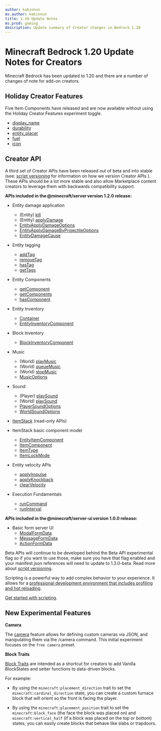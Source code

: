 ```yaml
---
author: kakinnun
ms.author: kakinnun
title: 1.20 Update Notes
ms.prod: gaming
description: Update summary of Creator changes in Bedrock 1.20
---
```

# Minecraft Bedrock 1.20 Update Notes for Creators

Minecraft Bedrock has been updated to 1.20 and there are a number of changes of note for add-on creators.

## Holiday Creator Features ##

Five Item Components have released and are now available without using the Holiday Creator Features experiment toggle.

- [display_name](../Reference/Content/ItemReference/Examples/ItemComponents/minecraft_display_name.md)
- [durability](../Reference/Content/ItemReference/Examples/ItemComponents/minecraft_durability.md)
- [entity_placer](../Reference/Content/ItemReference/Examples/ItemComponents/minecraft_entity_placer.md)
- [fuel](../Reference/Content/ItemReference/Examples/ItemComponents/minecraft_fuel.md)
- [icon](../Reference/Content/ItemReference/Examples/ItemComponents/minecraft_icon.md)

## Creator API ##

A third set of Creator APIs have been released out of beta and into stable (see: [script versioning](ScriptVersioning.md) for information on how we version Creator APIs ). These APIs should be a lot more stable and also allow Marketplace content creators to leverage them with backwards compatibility support. 

**APIs included in the @minecraft/server version 1.2.0 release:**

- Entity damage application
  - (Entity) [kill](../ScriptAPI/minecraft/server/Entity.md#kill)
  - (Entity) [applyDamage](../ScriptAPI/minecraft/server/Entity.md#applydamage)
  - [EntityApplyDamageOptions](../ScriptAPI/minecraft/server/EntityApplyDamageOptions.md)
  - [EntityApplyDamageByProjectileOptions](../ScriptAPI/minecraft/server/EntityApplyDamageByProjectileOptions.md)
  - [EntityDamageCause](../ScriptAPI/minecraft/server/EntityDamageCause.md)
- Entity tagging
  - [addTag](../ScriptAPI/minecraft/server/Entity.md#addtag)
  - [removeTag](../ScriptAPI/minecraft/server/Entity.md#removetag)
  - [hasTag](../ScriptAPI/minecraft/server/Entity.md#hastag)
  - [getTags](../ScriptAPI/minecraft/server/Entity.md#gettags)
- Entity Components
  - [getComponent](../ScriptAPI/minecraft/server/Entity.md#getcomponent)
  - [getComponents](../ScriptAPI/minecraft/server/Entity.md#getcomponents)
  - [hasComponent](../ScriptAPI/minecraft/server/Entity.md#hascomponent)
- Entity Inventory
  - [Container](../ScriptAPI/minecraft/server/Container.md)
  - [EntityInventoryComponent](../ScriptAPI/minecraft/server/EntityInventoryComponent.md)
- Block Inventory
  - [BlockInventoryComponent](../ScriptAPI/minecraft/server/BlockInventoryComponent.md)
- Music
  - (World) [playMusic](../ScriptAPI/minecraft/server/World.md#playmusic)
  - (World) [queueMusic](../ScriptAPI/minecraft/server/World.md#queuemusic)
  - (World) [stopMusic](../ScriptAPI/minecraft/server/World.md#stopmusic)
  - [MusicOptions](../ScriptAPI/minecraft/server/MusicOptions.md)

- Sound
  - (Player) [playSound](../ScriptAPI/minecraft/server/Player.md#playsound)
  - (World) [playSound](../ScriptAPI/minecraft/server/World.md#playsound)
  - [PlayerSoundOptions](../ScriptAPI/minecraft/server/PlayerSoundOptions.md)
  - [WorldSoundOptions](../ScriptAPI/minecraft/server/WorldSoundOptions.md)
- [ItemStack](../ScriptAPI/minecraft/server/ItemStack.md) (read-only APIs)
- ItemStack basic component model
  - [EntityItemComponent](../ScriptAPI/minecraft/server/EntityItemComponent.md)
  - [ItemComponent](../ScriptAPI/minecraft/server/ItemComponent.md)
  - [ItemType](../ScriptAPI/minecraft/server/ItemType.md)
  - [ItemLockMode](../ScriptAPI/minecraft/server/ItemLockMode.md)
- Entity velocity APIs
  - [applyImpulse](../ScriptAPI/minecraft/server/Entity.md#applyimpulse)
  - [applyKnockback](../ScriptAPI/minecraft/server/Entity.md#applyknockback)
  - [clearVelocity](../ScriptAPI/minecraft/server/Entity.md#clearvelocity)
- Execution Fundamentals
  - [runCommand](../ScriptAPI/minecraft/server/Entity.md#runcommand)
  - [runInterval](../ScriptAPI/minecraft/server/System.md#runinterval)

**APIs included in the @minecraft/server-ui version 1.0.0 release:**
- Basic form server UI
  - [ModalFormData](../ScriptAPI/minecraft/server-ui/ModalFormData.md)
  - [MessageFormData](../ScriptAPI/minecraft/server-ui/MessageFormData.md)
  - [ActionFormData](../ScriptAPI/minecraft/server-ui/ActionFormData.md)

Beta APIs will continue to be developed behind the Beta API experimental flag so if you want to use those, make sure you have that flag enabled and your manifest.json references will need to update to 1.3.0-beta. Read more about [script versioning](ScriptVersioning.md).

Scripting is a powerful way to add complex behavior to your experience. It allows for a [professional development environment that includes profiling and hot reloading](./ScriptDeveloperTools.md).

[Get started with scripting](https://aka.ms/startwithmcscript).

## New Experimental Features ##

**Camera**

The [camera](../Documents/CameraCommandIntroduction.md) feature allows for defining custom cameras via JSON, and manipulating them via the /camera command. This initial experiment focuses on the ```free camera``` preset.

**Block Traits**

[Block Traits](../Reference/Content/BlockReference/Examples/BlockTraits.md) are intended as a shortcut for creators to add Vanilla BlockStates and setter functions to data-driven blocks.

For example:

- By using the ```minecraft:placement_direction``` trait to set the ```minecraft:cardinal_direction``` state, you can create a custom furnace block that will orient so the front is facing the player.

- By using the ```minecraft:placement_position``` trait to set the ```minecraft:block_face``` (the face the block was placed on) and ```minecraft:vertical_half``` (if a block was placed on the top or bottom) states, you can easily create blocks that behave like slabs or trapdoors.
